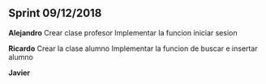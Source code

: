 ## Sprint 09/12/2018
**Alejandro**
Crear clase profesor
Implementar la funcion iniciar sesion

**Ricardo**
Crear la clase alumno
Implementar la funcion de buscar e insertar alumno

**Javier**